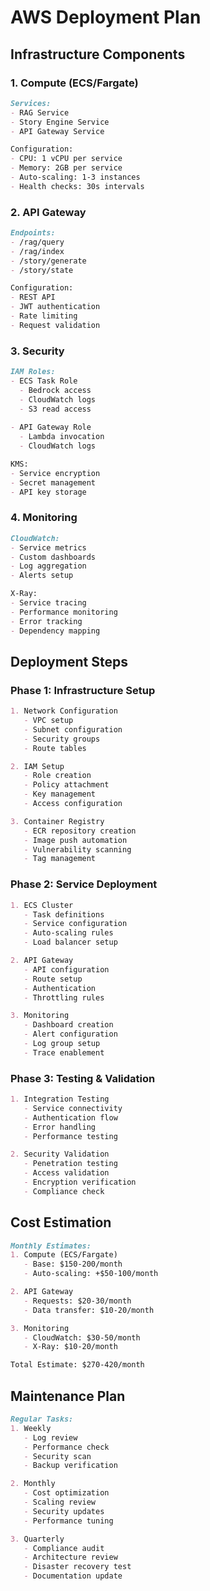 # AWS Deployment Plan

## Infrastructure Components

### 1. Compute (ECS/Fargate)
```markdown
Services:
- RAG Service
- Story Engine Service
- API Gateway Service

Configuration:
- CPU: 1 vCPU per service
- Memory: 2GB per service
- Auto-scaling: 1-3 instances
- Health checks: 30s intervals
```

### 2. API Gateway
```markdown
Endpoints:
- /rag/query
- /rag/index
- /story/generate
- /story/state

Configuration:
- REST API
- JWT authentication
- Rate limiting
- Request validation
```

### 3. Security
```markdown
IAM Roles:
- ECS Task Role
  - Bedrock access
  - CloudWatch logs
  - S3 read access
  
- API Gateway Role
  - Lambda invocation
  - CloudWatch logs

KMS:
- Service encryption
- Secret management
- API key storage
```

### 4. Monitoring
```markdown
CloudWatch:
- Service metrics
- Custom dashboards
- Log aggregation
- Alerts setup

X-Ray:
- Service tracing
- Performance monitoring
- Error tracking
- Dependency mapping
```

## Deployment Steps

### Phase 1: Infrastructure Setup
```markdown
1. Network Configuration
   - VPC setup
   - Subnet configuration
   - Security groups
   - Route tables

2. IAM Setup
   - Role creation
   - Policy attachment
   - Key management
   - Access configuration

3. Container Registry
   - ECR repository creation
   - Image push automation
   - Vulnerability scanning
   - Tag management
```

### Phase 2: Service Deployment
```markdown
1. ECS Cluster
   - Task definitions
   - Service configuration
   - Auto-scaling rules
   - Load balancer setup

2. API Gateway
   - API configuration
   - Route setup
   - Authentication
   - Throttling rules

3. Monitoring
   - Dashboard creation
   - Alert configuration
   - Log group setup
   - Trace enablement
```

### Phase 3: Testing & Validation
```markdown
1. Integration Testing
   - Service connectivity
   - Authentication flow
   - Error handling
   - Performance testing

2. Security Validation
   - Penetration testing
   - Access validation
   - Encryption verification
   - Compliance check
```

## Cost Estimation
```markdown
Monthly Estimates:
1. Compute (ECS/Fargate)
   - Base: $150-200/month
   - Auto-scaling: +$50-100/month

2. API Gateway
   - Requests: $20-30/month
   - Data transfer: $10-20/month

3. Monitoring
   - CloudWatch: $30-50/month
   - X-Ray: $10-20/month

Total Estimate: $270-420/month
```

## Maintenance Plan
```markdown
Regular Tasks:
1. Weekly
   - Log review
   - Performance check
   - Security scan
   - Backup verification

2. Monthly
   - Cost optimization
   - Scaling review
   - Security updates
   - Performance tuning

3. Quarterly
   - Compliance audit
   - Architecture review
   - Disaster recovery test
   - Documentation update
``` 